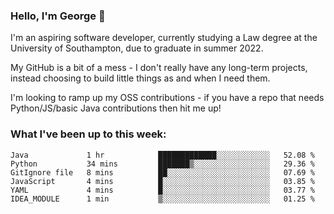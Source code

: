 ### Hello, I'm George 👋

I'm an aspiring software developer, currently studying a Law degree at the University of Southampton, due to graduate in summer 2022. 

My GitHub is a bit of a mess - I don't really have any long-term projects, instead choosing to build little things as and when I need them.

I'm looking to ramp up my OSS contributions - if you have a repo that needs Python/JS/basic Java contributions then hit me up!

<!--
**georgegebbett/georgegebbett** is a ✨ _special_ ✨ repository because its `README.md` (this file) appears on your GitHub profile.

Here are some ideas to get you started:

- 🔭 I’m currently working on ...
- 🌱 I’m currently learning ...
- 👯 I’m looking to collaborate on ...
- 🤔 I’m looking for help with ...
- 💬 Ask me about ...
- 📫 How to reach me: ...
- 😄 Pronouns: ...
- ⚡ Fun fact: ...
-->

### What I've been up to this week:
<!--START_SECTION:waka-->

```text
Java             1 hr            █████████████░░░░░░░░░░░░   52.08 %
Python           34 mins         ███████▒░░░░░░░░░░░░░░░░░   29.36 %
GitIgnore file   8 mins          ██░░░░░░░░░░░░░░░░░░░░░░░   07.69 %
JavaScript       4 mins          █░░░░░░░░░░░░░░░░░░░░░░░░   03.85 %
YAML             4 mins          █░░░░░░░░░░░░░░░░░░░░░░░░   03.77 %
IDEA_MODULE      1 min           ▒░░░░░░░░░░░░░░░░░░░░░░░░   01.25 %
```

<!--END_SECTION:waka-->
